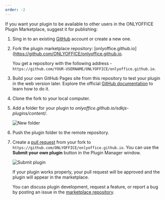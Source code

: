 ```yaml
---
order: -2
---
```


If you want your plugin to be available to other users in the ONLYOFFICE Plugin Marketplace, suggest it for publishing:

1. Sing in to an existing [GitHub](https://github.com/) account or create a new one.

2. Fork the plugin marketplace repository: [onlyoffice.github.io](https://github.com/ONLYOFFICE/onlyoffice.github.io.

   You get a repository with the following address - `https://github.com/YOUR-USERNAME/ONLYOFFICE/onlyoffice.github.io`.

3. Build your own GitHub Pages site from this repository to test your plugin in the web version later. Explore the official [GitHub documentation](https://docs.github.com/en/pages/quickstart) to learn how to do it.

4. Clone the fork to your local computer.

5. Add a folder for your plugin to *onlyoffice.github.io/sdkjs-plugins/content/*.

   ![New folder](/assets/images/plugins/new-folder.png)

6. Push the plugin folder to the remote repository. 

7. Create a [pull request](https://github.com/ONLYOFFICE/onlyoffice.github.io/pulls) from your fork to `https://github.com/ONLYOFFICE/onlyoffice.github.io`. You can use the **Submit your own plugin** button in the Plugin Manager window.

   ![Submit plugin](/assets/images/plugins/submit-plugin.png)
   
   If your plugin works properly, your pull request will be approved and the plugin will appear in the marketplace.

   You can discuss plugin development, request a feature, or report a bug by posting an issue in the [marketplace repository](https://github.com/ONLYOFFICE/onlyoffice.github.io/issues).
